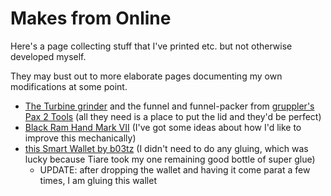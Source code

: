 # Makes from Online

Here's a page collecting stuff that I've printed etc. but not otherwise developed myself.

They may bust out to more elaborate pages documenting my own modifications at some point.

- [The Turbine grinder][] and the funnel and funnel-packer from [gruppler's Pax 2 Tools][] (all they need is a place to put the lid and they'd be perfect)
- [Black Ram Hand Mark VII][] (I've got some ideas about how I'd like to improve this mechanically)
- [this Smart Wallet by b03tz][b03tz] (I didn't need to do any gluing, which was lucky because Tiare took my one remaining good bottle of super glue)
  - UPDATE: after dropping the wallet and having it come parat a few times, I am gluing this wallet

[The Turbine grinder]: https://www.thingiverse.com/thing:2138128
[gruppler's Pax 2 tools]: https://www.thingiverse.com/thing:963088
[Black Ram Hand Mark VII]: https://www.thingiverse.com/thing:2605203
[b03tz]: https://www.thingiverse.com/thing:3097272
